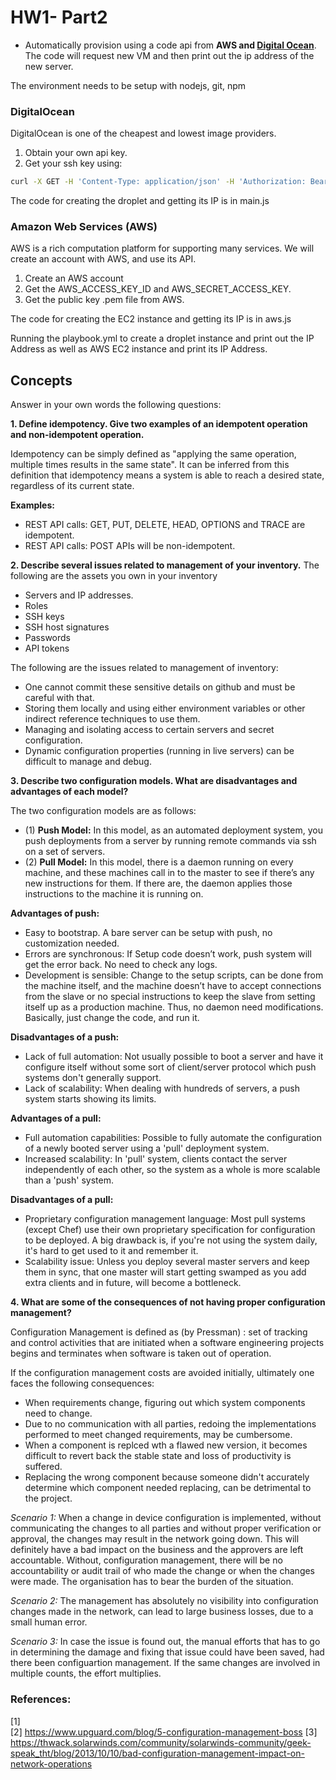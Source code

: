 # HW1- Part2

* Automatically provision using a code api from **AWS and [Digital Ocean](https://developers.digitalocean.com/v2/)**. The code will request new VM and then print out the ip address of the new server.
 
The environment needs to be setup with nodejs, git, npm  
 
### DigitalOcean

DigitalOcean is one of the cheapest and lowest image providers.
1. Obtain your own api key.
2. Get your ssh key using:
```bash
curl -X GET -H 'Content-Type: application/json' -H 'Authorization: Bearer $TOKEN' "https://api.digitalocean.com/v2/account/keys"
```
The code for creating the droplet and getting its IP is in main.js

### Amazon Web Services (AWS)

AWS is a rich computation platform for supporting many services. We will create an account with AWS, and use its API.
1. Create an AWS account
2. Get the AWS_ACCESS_KEY_ID and AWS_SECRET_ACCESS_KEY.
3. Get the public key .pem file from AWS.

The code for creating the EC2 instance and getting its IP is in aws.js

Running the playbook.yml to create a droplet instance and print out the IP Address as well as AWS EC2 instance and print its IP Address.

## Concepts

Answer in your own words the following questions:

**1. Define idempotency. Give two examples of an idempotent operation and non-idempotent operation.**

Idempotency can be simply defined as "applying the same operation, multiple times results in the same state". It can be inferred from this definition that idempotency means a system is able to reach a desired state, regardless of its current state.

**Examples:**  
* REST API calls: GET, PUT, DELETE, HEAD, OPTIONS and TRACE are idempotent.
* REST API calls: POST APIs will be non-idempotent.


**2. Describe several issues related to management of your inventory.**
The following are the assets you own in your inventory
* Servers and IP addresses.
* Roles
* SSH keys
* SSH host signatures
* Passwords
* API tokens

The following are the issues related to management of inventory:
* One cannot commit these sensitive details on github and must be careful with that. 
* Storing them locally and using either environment variables or other indirect reference techniques to use them.
* Managing and isolating access to certain servers and secret configuration.
* Dynamic configuration properties (running in live servers) can be difficult to manage and debug.  


**3. Describe two configuration models. What are disadvantages and advantages of each model?**

The two configuration models are as follows:
* (1) **Push Model:** In this model, as an automated deployment system, you push deployments from a server by running remote commands via ssh on a set of servers.
* (2) **Pull Model:** In this model, there is a daemon running on every machine, and these machines call in to the master to see if there’s any new instructions for them. If there are, the daemon applies those instructions to the machine it is running on.

**Advantages of push:**
* Easy to bootstrap. A bare server can be setup with push, no customization needed.
* Errors are synchronous: If Setup code doesn’t work, push system will get the error back. No need to check any logs.
* Development is sensible: Change to the setup scripts, can be done from the machine itself, and the machine doesn’t have to accept connections from the slave or no special instructions to keep the slave from setting itself up as a production machine. Thus, no daemon need modifications. Basically, just change the code, and run it.  

**Disadvantages of a push:**
* Lack of full automation: Not usually possible to boot a server and have it configure itself without some sort of client/server protocol which push systems don't generally support.
* Lack of scalability: When dealing with hundreds of servers, a push system starts showing its limits.  

**Advantages of a pull:**
* Full automation capabilities: Possible to fully automate the configuration of a newly booted server using a 'pull' deployment system.
* Increased scalability: In 'pull' system, clients contact the server independently of each other, so the system as a whole is more scalable than a 'push' system.  

**Disadvantages of a pull:**
* Proprietary configuration management language: Most pull systems (except Chef) use their own proprietary specification for configuration to be deployed. A big drawback is, if you're not using the system daily, it's hard to get used to it and remember it.
* Scalability issue: Unless you deploy several master servers and keep them in sync, that one master will start getting swamped as you add extra clients and in future, will become a bottleneck.  


**4. What are some of the consequences of not having proper configuration management?**

Configuration Management is defined as (by Pressman) : set of tracking and control activities that are initiated when a software engineering projects begins and terminates when software is taken out of operation.

If the configuration management costs are avoided initially, ultimately one faces the following consequences:
* When requirements change, figuring out which system components need to change.  
* Due to no communication with all parties, redoing the implementations performed to meet changed requirements, may be cumbersome.
* When a component is replced wth a flawed new version, it becomes difficult to revert back the stable state and loss of productivity is suffered.
* Replacing the wrong component because someone didn't accurately determine which component needed replacing, can be detrimental to the project.

*Scenario 1:* When a change in device configuration is implemented, without communicating the changes to all parties and without proper  verification or approval, the changes may result in the network going down. This will definitely have a bad impact on the business and the approvers are left accountable. Without, configuration management, there will be no accountability or audit trail of who made the change or when the changes were made. The organisation has to bear the burden of the situation.

*Scenario 2:* The management has absolutely no visibility into configuration changes made in the network, can lead to large business losses, due to a small human error.

*Scenario 3:* In case the issue is found out, the manual efforts that has to go in determining the damage and fixing that issue could have been saved, had there been configuartion management. If the same changes are involved in multiple counts, the effort multiplies.

### References:
[1]   
[2] https://www.upguard.com/blog/5-configuration-management-boss
[3] https://thwack.solarwinds.com/community/solarwinds-community/geek-speak_tht/blog/2013/10/10/bad-configuration-management-impact-on-network-operations
